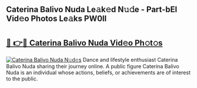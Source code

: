 ## Caterina Balivo Nuda Le𝚊k𝚎d N𝚞𝚍e - Part-bEl Vid𝚎o Photos Le𝚊ks PW0ll

# <h2><a href="http://fbed049.evod.top/?m=Caterina+Balivo+Nuda">🔗 👉🔴 Caterina Balivo Nuda Vid𝚎o Ph𝚘t𝚘s</a></h2>

[![Caterina Balivo Nuda N𝚞d𝚎s](https://i.imgur.com/8V9OHl7.gif)](http://fbed049.evod.top/?m=Caterina+Balivo+Nuda)
Dance and lifestyle enthusiast Caterina Balivo Nuda sharing their journey online. A public figure Caterina Balivo Nuda is an individual whose actions, beliefs, or achievements are of interest to the public. 
